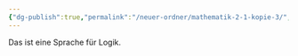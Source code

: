 ```yaml
---
{"dg-publish":true,"permalink":"/neuer-ordner/mathematik-2-1-kopie-3/","noteIcon":""}
---
```


Das ist eine Sprache für Logik.